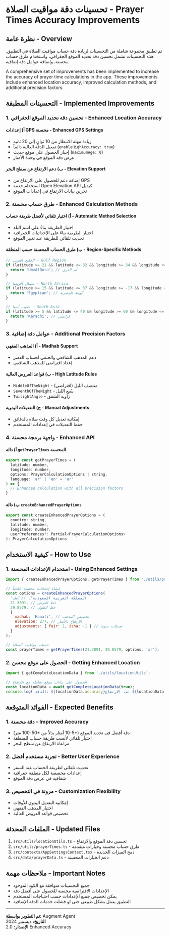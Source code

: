 # تحسينات دقة مواقيت الصلاة - Prayer Times Accuracy Improvements

## نظرة عامة - Overview

تم تطبيق مجموعة شاملة من التحسينات لزيادة دقة حساب مواقيت الصلاة في التطبيق. هذه التحسينات تشمل تحسين دقة تحديد الموقع الجغرافي، واستخدام طرق حساب محسنة، وإضافة عوامل دقة إضافية.

A comprehensive set of improvements has been implemented to increase the accuracy of prayer time calculations in the app. These improvements include enhanced location accuracy, improved calculation methods, and additional precision factors.

## التحسينات المطبقة - Implemented Improvements

### 1. تحسين دقة تحديد الموقع الجغرافي - Enhanced Location Accuracy

#### أ) إعدادات GPS محسنة - Enhanced GPS Settings
- زيادة مهلة الانتظار من 10 ثوانٍ إلى 20 ثانية
- تفعيل الدقة العالية دائماً (`enableHighAccuracy: true`)
- إجبار الحصول على موقع حديث (`maximumAge: 0`)
- عرض دقة الموقع في وحدة الأمتار

#### ب) دعم الارتفاع عن سطح البحر - Elevation Support
- إضافة دعم للحصول على الارتفاع من GPS
- استخدام خدمة Open Elevation API كبديل
- تخزين بيانات الارتفاع في إعدادات الموقع

### 2. طرق حساب محسنة - Enhanced Calculation Methods

#### أ) اختيار تلقائي لأفضل طريقة حساب - Automatic Method Selection
- اختيار الطريقة بناءً على اسم البلد
- اختيار الطريقة بناءً على الإحداثيات الجغرافية
- تحديث تلقائي للطريقة عند تغيير الموقع

#### ب) طرق الحساب المحسنة حسب المنطقة - Region-Specific Methods
```javascript
// الخليج العربي - Gulf Region
if (latitude >= 21 && latitude <= 32 && longitude >= 34 && longitude <= 55) {
  return 'UmmAlQura'; // أم القرى
}

// شمال أفريقيا - North Africa
if (latitude >= 15 && latitude <= 37 && longitude >= -17 && longitude <= 35) {
  return 'Egyptian'; // الهيئة المصرية
}

// جنوب آسيا - South Asia
if (latitude >= 5 && latitude <= 40 && longitude >= 60 && longitude <= 100) {
  return 'Karachi'; // كراتشي
}
```

### 3. عوامل دقة إضافية - Additional Precision Factors

#### أ) المذهب الفقهي - Madhab Support
- دعم المذهب الشافعي والحنفي لحساب العصر
- إعداد افتراضي للمذهب الشافعي

#### ب) قواعد العروض العالية - High Latitude Rules
- `MiddleOfTheNight` - منتصف الليل (افتراضي)
- `SeventhOfTheNight` - سُبع الليل
- `TwilightAngle` - زاوية الشفق

#### ج) التعديلات اليدوية - Manual Adjustments
- إمكانية تعديل كل وقت صلاة بالدقائق
- حفظ التعديلات في إعدادات المستخدم

### 4. واجهة برمجة محسنة - Enhanced API

#### أ) دالة `getPrayerTimes` المحسنة
```javascript
export const getPrayerTimes = (
  latitude: number,
  longitude: number,
  options: PrayerCalculationOptions | string,
  language: 'ar' | 'en' = 'ar'
) => {
  // Enhanced calculation with all precision factors
}
```

#### ب) دالة `createEnhancedPrayerOptions`
```javascript
export const createEnhancedPrayerOptions = (
  country: string,
  latitude: number,
  longitude: number,
  userPreferences?: Partial<PrayerCalculationOptions>
): PrayerCalculationOptions
```

## كيفية الاستخدام - How to Use

### 1. استخدام الإعدادات المحسنة - Using Enhanced Settings

```javascript
import { createEnhancedPrayerOptions, getPrayerTimes } from './utils/prayerTimes';

// إنشاء إعدادات محسنة تلقائياً
const options = createEnhancedPrayerOptions(
  'المملكة العربية السعودية', // البلد
  21.3891, // خط العرض
  39.8579, // خط الطول
  {
    madhab: 'Hanafi', // تخصيص المذهب
    elevation: 277, // الارتفاع بالأمتار
    adjustments: { fajr: 2, isha: -1 } // تعديلات يدوية
  }
);

// حساب مواقيت الصلاة
const prayerTimes = getPrayerTimes(21.3891, 39.8579, options, 'ar');
```

### 2. الحصول على موقع محسن - Getting Enhanced Location

```javascript
import { getCompleteLocationData } from './utils/locationUtils';

// الحصول على بيانات موقع شاملة مع الارتفاع
const locationData = await getCompleteLocationData(true);
console.log(`الدقة: ${locationData.accuracy}م، الارتفاع: ${locationData.elevation}م`);
```

## الفوائد المتوقعة - Expected Benefits

### 1. دقة محسنة - Improved Accuracy
- دقة أفضل في تحديد الموقع (±5-10 أمتار بدلاً من ±50-100 متر)
- اختيار تلقائي لأنسب طريقة حساب للمنطقة
- مراعاة الارتفاع عن سطح البحر

### 2. تجربة مستخدم أفضل - Better User Experience
- تحديث تلقائي لطريقة الحساب عند السفر
- إعدادات مخصصة لكل منطقة جغرافية
- شفافية في عرض دقة الموقع

### 3. مرونة في التخصيص - Customization Flexibility
- إمكانية التعديل اليدوي للأوقات
- اختيار المذهب الفقهي
- تخصيص قواعد العروض العالية

## الملفات المحدثة - Updated Files

1. `src/utils/locationUtils.ts` - تحسين دقة الموقع والارتفاع
2. `src/utils/prayerTimes.ts` - طرق حساب محسنة وخيارات متقدمة
3. `src/contexts/AppSettingsContext.tsx` - دمج الميزات الجديدة
4. `src/data/prayerData.ts` - دعم الخيارات المحسنة

## ملاحظات مهمة - Important Notes

- جميع التحسينات متوافقة مع الكود الموجود
- الإعدادات الافتراضية محسنة للحصول على أفضل دقة
- يمكن تخصيص جميع الإعدادات حسب احتياجات المستخدم
- التطبيق يعمل بشكل طبيعي حتى لو فشلت خدمات الدقة الإضافية

---

**تم التطوير بواسطة:** Augment Agent  
**التاريخ:** ديسمبر 2024  
**الإصدار:** 2.0 Enhanced Accuracy
